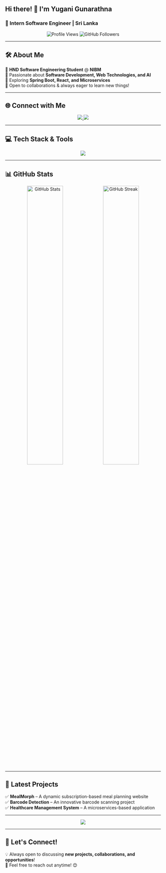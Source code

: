 ## Hi there! 👋 I'm **Yugani Gunarathna**
### 🚀 Intern Software Engineer | Sri Lanka  

<p align="center">
  <img src="https://komarev.com/ghpvc/?username=yuganigunarathna&label=Profile%20Views&color=36BCF7&style=flat-square" alt="Profile Views" />
  <img src="https://img.shields.io/github/followers/yuganigunarathna?style=social" alt="GitHub Followers">
</p>

---

## 🛠️ About Me  
🔹 **HND Software Engineering Student** @ **NIBM**  
🔹 Passionate about **Software Development, Web Technologies, and AI**  
🔹 Exploring **Spring Boot, React, and Microservices**  
🔹 Open to collaborations & always eager to learn new things!  

---

## 🌐 Connect with Me  
<p align="center">
  <a href="https://www.linkedin.com/in/yugani-gunarathna-3183a0309?lipi=urn%3Ali%3Apage%3Ad_flagship3_profile_view_base_contact_details%3BxpPf7tAWQYKPTu%2FBKm%2FKmA%3D%3D" target="_blank">
    <img src="https://img.shields.io/badge/-LinkedIn-0077B5?style=for-the-badge&logo=linkedin&logoColor=white">
  </a>
  <a href="https://instagram.com/yushayu_99" target="_blank">
    <img src="https://img.shields.io/badge/-Instagram-E4405F?style=for-the-badge&logo=instagram&logoColor=white">
  </a>
</p>

---

## 💻 Tech Stack & Tools  
<p align="center">
  <img src="https://skillicons.dev/icons?i=java,spring,react,html,css,bootstrap,androidstudio,git,mysql,php" />
</p>

---

## 📊 GitHub Stats  
<p align="center">
  <img src="https://github-readme-stats.vercel.app/api?username=yuganigunarathna&show_icons=true&theme=tokyonight&hide_border=true" alt="GitHub Stats" width="48%"/>
  <img src="https://github-readme-streak-stats.herokuapp.com?user=yuganigunarathna&theme=tokyonight&hide_border=true" alt="GitHub Streak" width="48%"/>
</p>

---

## 🚀 Latest Projects  
✅ **MealMorph** – A dynamic subscription-based meal planning website  
✅ **Barcode Detection** – An innovative barcode scanning project  
✅ **Healthcare Management System** – A microservices-based application  

---

 
<p align="center">
  <img src="https://readme-typing-svg.herokuapp.com?font=Fira+Code&pause=1000&color=36BCF7&width=600&lines=Hi!+I'm+Yugani+Gunarathna;A+passionate+Software+Developer;Exploring+new+technologies+everyday;Let's+build+something+amazing!" />
</p>

---

## 💬 Let's Connect!  
💡 Always open to discussing **new projects, collaborations, and opportunities**!  
📩 Feel free to reach out anytime! 😊  









